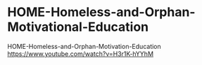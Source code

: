 # HOME-Homeless-and-Orphan-Motivational-Education
HOME-Homeless-and-Orphan-Motivation-Education https://www.youtube.com/watch?v=H3r1K-hYYhM
